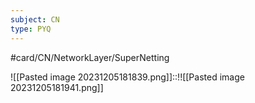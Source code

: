 ```yaml
---
subject: CN
type: PYQ
---
```

#card/CN/NetworkLayer/SuperNetting

![[Pasted image 20231205181839.png]]::!![[Pasted image 20231205181941.png]] <!--SR:!2023-12-16,4,170-->



